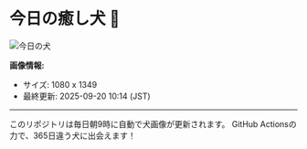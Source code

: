 # 今日の癒し犬 🐶
 
![今日の犬](https://teru-kuma.github.io/daily-character/daily.jpg?d=202509201014)

**画像情報:**
- サイズ: 1080 x 1349
- 最終更新: 2025-09-20 10:14 (JST)

---

このリポジトリは毎日朝9時に自動で犬画像が更新されます。
GitHub Actionsの力で、365日違う犬に出会えます！
